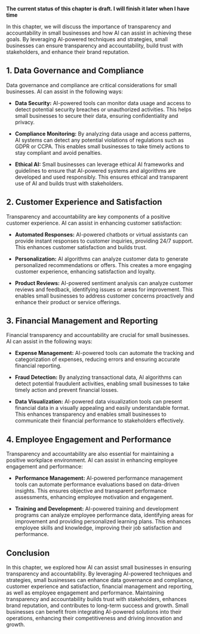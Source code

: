 **The current status of this chapter is draft. I will finish it later when I have time**

In this chapter, we will discuss the importance of transparency and accountability in small businesses and how AI can assist in achieving these goals. By leveraging AI-powered techniques and strategies, small businesses can ensure transparency and accountability, build trust with stakeholders, and enhance their brand reputation.

**1. Data Governance and Compliance**
-------------------------------------

Data governance and compliance are critical considerations for small businesses. AI can assist in the following ways:

* **Data Security:** AI-powered tools can monitor data usage and access to detect potential security breaches or unauthorized activities. This helps small businesses to secure their data, ensuring confidentiality and privacy.

* **Compliance Monitoring:** By analyzing data usage and access patterns, AI systems can detect any potential violations of regulations such as GDPR or CCPA. This enables small businesses to take timely actions to stay compliant and avoid penalties.

* **Ethical AI:** Small businesses can leverage ethical AI frameworks and guidelines to ensure that AI-powered systems and algorithms are developed and used responsibly. This ensures ethical and transparent use of AI and builds trust with stakeholders.

**2. Customer Experience and Satisfaction**
-------------------------------------------

Transparency and accountability are key components of a positive customer experience. AI can assist in enhancing customer satisfaction:

* **Automated Responses:** AI-powered chatbots or virtual assistants can provide instant responses to customer inquiries, providing 24/7 support. This enhances customer satisfaction and builds trust.

* **Personalization:** AI algorithms can analyze customer data to generate personalized recommendations or offers. This creates a more engaging customer experience, enhancing satisfaction and loyalty.

* **Product Reviews:** AI-powered sentiment analysis can analyze customer reviews and feedback, identifying issues or areas for improvement. This enables small businesses to address customer concerns proactively and enhance their product or service offerings.

**3. Financial Management and Reporting**
-----------------------------------------

Financial transparency and accountability are crucial for small businesses. AI can assist in the following ways:

* **Expense Management:** AI-powered tools can automate the tracking and categorization of expenses, reducing errors and ensuring accurate financial reporting.

* **Fraud Detection:** By analyzing transactional data, AI algorithms can detect potential fraudulent activities, enabling small businesses to take timely action and prevent financial losses.

* **Data Visualization:** AI-powered data visualization tools can present financial data in a visually appealing and easily understandable format. This enhances transparency and enables small businesses to communicate their financial performance to stakeholders effectively.

**4. Employee Engagement and Performance**
------------------------------------------

Transparency and accountability are also essential for maintaining a positive workplace environment. AI can assist in enhancing employee engagement and performance:

* **Performance Management:** AI-powered performance management tools can automate performance evaluations based on data-driven insights. This ensures objective and transparent performance assessments, enhancing employee motivation and engagement.

* **Training and Development:** AI-powered training and development programs can analyze employee performance data, identifying areas for improvement and providing personalized learning plans. This enhances employee skills and knowledge, improving their job satisfaction and performance.

**Conclusion**
--------------

In this chapter, we explored how AI can assist small businesses in ensuring transparency and accountability. By leveraging AI-powered techniques and strategies, small businesses can enhance data governance and compliance, customer experience and satisfaction, financial management and reporting, as well as employee engagement and performance. Maintaining transparency and accountability builds trust with stakeholders, enhances brand reputation, and contributes to long-term success and growth. Small businesses can benefit from integrating AI-powered solutions into their operations, enhancing their competitiveness and driving innovation and growth.
